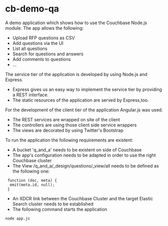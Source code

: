 cb-demo-qa
==========

A demo application which shows how to use the Couchbase Node.js module. The app allows the following:

* Upload RFP questions as CSV
* Add questions via the UI
* List all questions
* Search for questions and answers
* Add comments to questions
* ...

The service tier of the application is developed by using Node.js and Express. 

* Express gives us an easy way to implement the service tier by providing a REST interface.
* The static resources of the application are served by Express,too.

For the development of the client tier of the application Angular.js was used.

* The REST services are wrapped on site of the client
* The controllers are using those client side service wrappers
* The views are decorated by using Twitter's Bootstrap

To run the application the following requirements are existent:

* A bucket 'q_and_a' needs to be existent on side of Couchbase
* The app's configuration needs to be adapted in order to use the right Couchbase cluster
* The View /q_and_a/_design/questions/_view/all needs to be defined as the following one:
 
```
 function (doc, meta) {
  emit(meta.id, null);
 }
```

* An XDCR link between the Couchbase Cluster and the target Elastic Search cluster needs to be established
* The following command starts the application

```
node app.js
```
